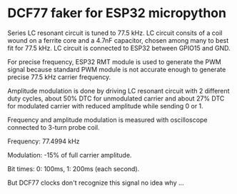 # DCF77 faker for ESP32 micropython

Series LC resonant circuit is tuned to 77.5 kHz.
LC circuit consits of a coil wound on a ferrite core
and a 4.7nF capacitor, chosen among many to best fit
for 77.5 kHz.
LC circuit is connected to ESP32 between
GPIO15 and GND.

For precise frequency, ESP32 RMT module is used to
generate the PWM signal because standard PWM module is not
accurate enough to generate precise 77.5 kHz carrier frequency.

Amplitude modulation is done by driving LC resonant
circuit with 2 different duty cycles, about 50% DTC
for unmodulated carrier and about 27% DTC for modulated
carrier with reduced amplitude while sending 0 or 1.

Frequency and amplitude modulation is measured with oscilloscope
connected to 3-turn probe coil.

Frequency: 77.4994 kHz

Modulation: -15% of full carrier amplitude.

Bit times: 0: 100ms, 1: 200ms (each second).

But DCF77 clocks don't recognize this signal
no idea why ...
